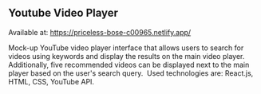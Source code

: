 ## Youtube Video Player

Available at: https://priceless-bose-c00965.netlify.app/

Mock-up YouTube video player interface that allows users to search for videos using keywords and display the results on the main video player. Additionally, five recommended videos can be displayed next to the main player based on the user's search query. 
Used technologies are: React.js, HTML, CSS, YouTube API.


